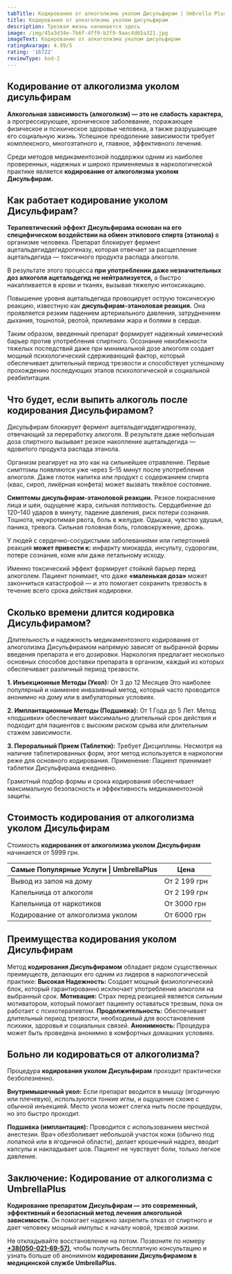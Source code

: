 ```yaml
---
tabTitle: Кодирование от алкоголизма уколом Дисульфирам | Umbrella Plus | От 5999 грн
title: Кодирование от алкоголизма уколом дисульфирам
description: Трезвая жизнь начинается здесь
image: /img/45a3d34e-7b6f-4ff9-b2f9-9aac4d65a321.jpg
imageText: Кодирование от алкоголизма уколом дисульфирам
ratingAvarage: 4.99/5
rating: '16722'
reviewType: kod-2
---
```


## Кодирование от алкоголизма уколом дисульфирам

**Алкогольная зависимость (алкоголизм) — это не слабость характера,** а прогрессирующее, хроническое заболевание, поражающее физическое и психическое здоровье человека, а также разрушающее его социальную жизнь. Успешное преодоление зависимости требует комплексного, многоэтапного и, главное, эффективного лечения.

Среди методов медикаментозной поддержки одним из наиболее проверенных, надежных и широко применяемых в наркологической практике является **кодирование от алкоголизма уколом Дисульфирам.**

## Как работает кодирование уколом Дисульфирам?

**Терапевтический эффект Дисульфирама основан на его специфическом воздействии на обмен этилового спирта (этанола)** в организме человека. Препарат блокирует фермент ацетальдегиддегидрогеназу, которая отвечает за расщепление ацетальдегида — токсичного продукта распада алкоголя.

В результате этого процесса **при употреблении даже незначительных доз алкоголя ацетальдегид не нейтрализуется,** а быстро накапливается в крови и тканях, вызывая тяжелую интоксикацию.

Повышение уровня ацетальдегида провоцирует острую токсическую реакцию, известную как **дисульфирам-этаноловая реакция.** Она проявляется резким падением артериального давления, затруднением дыхания, тошнотой, рвотой, приливами жара и болями в сердце.

Таким образом, введенный препарат формирует надежный химический барьер против употребления спиртного. Осознание неизбежности тяжелых последствий даже при минимальной дозе алкоголя создает мощный психологический сдерживающий фактор, который обеспечивает длительный период трезвости и способствует успешному прохождению последующих этапов психологической и социальной реабилитации.

## Что будет, если выпить алкоголь после кодирования Дисульфирамом?

Дисульфирам блокирует фермент ацетальдегиддегидрогеназу, отвечающий за переработку алкоголя. В результате даже небольшая доза спиртного вызывает резкое накопление ацетальдегида — ядовитого продукта распада этанола.

Организм реагирует на это как на сильнейшее отравление. Первые симптомы появляются уже через 5–15 минут после употребления алкоголя. Даже глоток напитка или продукт с содержанием спирта (квас, сироп, ликёрная конфета) может вызвать тяжёлое состояние.

**Симптомы дисульфирам-этаноловой реакции.** Резкое покраснение лица и шеи, ощущение жара, сильная потливость. Сердцебиение до 120–140 ударов в минуту, падение давления, риск потери сознания. Тошнота, неукротимая рвота, боль в желудке. Одышка, чувство удушья, паника, тревога. Сильная головная боль, головокружение, дрожь.

У людей с сердечно-сосудистыми заболеваниями или гипертонией реакция **может привести к:** инфаркту миокарда, инсульту, судорогам, потере сознания, коме или даже летальному исходу.

Именно токсический эффект формирует стойкий барьер перед алкоголем. Пациент понимает, что даже **«маленькая доза»** может закончиться катастрофой — и это помогает сохранить трезвость в течение всего срока действия кодировки.

## Сколько времени длится кодировка Дисульфирамом?

Длительность и надежность медикаментозного кодирования от алкоголизма Дисульфирамом напрямую зависят от выбранной формы введения препарата и его дозировки. Наркология предлагает несколько основных способов доставки препарата в организм, каждый из которых обеспечивает различный период трезвости.

**1. Инъекционные Методы (Укол):** От 3 до 12 Месяцев Это наиболее популярный и наименее инвазивный метод, который часто проводится анонимно на дому или в амбулаторных условиях.

**2. Имплантационные Методы (Подшивка):** От 1 Года до 5 Лет. Метод «подшивки» обеспечивает максимально длительный срок действия и подходит для пациентов с высоким риском срыва или длительным стажем зависимости.

**3. Пероральный Прием (Таблетки):** Требует Дисциплины. Несмотря на наличие таблетированных форм, этот метод используется в наркологии реже для основного кодирования. Применение: Пациент принимает таблетки Дисульфирама ежедневно.

Грамотный подбор формы и срока кодирования обеспечивает максимальную безопасность и эффективность медикаментозной защиты.

## Стоимость кодирования от алкоголизма уколом Дисульфирам

Стоимость **кодирования от алкоголизма уколом Дисульфирам** начинается от 5999 грн.

| Самые Популярные Услуги \| UmbrellaPlus | Цена         |
| --------------------------------------- | ------------ |
| Вывод из запоя на дому                  | От 2 199 грн |
| Капельница от алкоголя                  | От 2 199 грн |
| Капельница от наркотиков                | От 3000 грн  |
| Кодирование от алкоголизма уколом       | От 6000 грн  |

## Преимущества кодирования уколом Дисульфирам

Метод **кодирования Дисульфирамом** обладает рядом существенных преимуществ, делающих его одним из лидеров в наркологической практике:
**Высокая Надежность:** Создает мощный физиологический блок, который гарантированно исключает употребление алкоголя на выбранный срок.
**Мотивация:** Страх перед реакцией является сильным мотиватором, который помогает пациенту оставаться трезвым, пока он работает с психотерапевтом.
**Продолжительность:** Обеспечивает длительный период трезвости, необходимый для восстановления психики, здоровья и социальных связей.
**Анонимность:** Процедура может быть проведена анонимно в комфортных домашних условиях.

## Больно ли кодироваться от алкоголизма?

Процедура **кодирования уколом Дисульфирам** проходит практически безболезненно.

**Внутримышечный укол:** Если препарат вводится в мышцу (ягодичную или плечевую), используются тонкие иглы, и ощущение схоже с обычной инъекцией. Место укола может слегка ныть после процедуры, но это быстро проходит.

**Подшивка (имплантация):** Проводится с использованием местной анестезии. Врач обезболивает небольшой участок кожи (обычно под лопаткой или в ягодичной области), делает крошечный надрез, вводит капсулы и накладывает шов. Пациент не чувствует боли, только легкое давление.

## Заключение: Кодирование от алкоголизма с UmbrellaPlus

**Кодирование препаратом Дисульфирам — это современный, эффективный и безопасный метод лечения алкогольной зависимости.** Он помогает надежно закрепить отказ от спиртного и дает человеку мощный импульс к началу новой, трезвой жизни.

Не откладывайте восстановление на потом. Позвоните по номеру **[+38(050-021-69-57)](tel:0500216957)**, чтобы получить бесплатную консультацию и узнать больше об анонимном **кодировании Дисульфирамом в медицинской службе UmbrellaPlus.**
